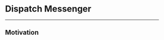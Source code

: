 # Dispatch Messenger
-------------------------------------------------------------------------------------------------------------------------------------------

## Motivation
